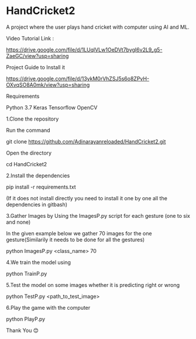 # HandCricket2
A project where the user plays hand cricket with computer using AI and ML.

Video Tutorial Link :

https://drive.google.com/file/d/1LUqlVLw1OeDVt7bygI6v2L9_g5-ZaeGC/view?usp=sharing

Project Guide to Install it

https://drive.google.com/file/d/13ykM0rVhZSJ5s6o8ZPvH-OXvqSO8A0mk/view?usp=sharing

Requirements

Python 3.7
Keras
Tensorflow
OpenCV

1.Clone the repository 

Run the command

git clone https://github.com/Adinarayanreloaded/HandCricket2.git

Open the directory 

cd HandCricket2

2.Install the dependencies

pip install -r requirements.txt

(If it does not install directly you need to install it one by one all the dependencies in gitbash)

3.Gather Images by Using the ImagesP.py script for each gesture (one to six and none)

In the given example below we gather 70 images for the one gesture(Similarily it needs to be done for all the gestures)

python ImagesP.py <class_name> 70


4.We train the model using 

python TrainP.py

5.Test the model on some images whether it is predicting right or wrong 

python TestP.py <path_to_test_image>

6.Play the game with the computer 

python PlayP.py

Thank You 😊
